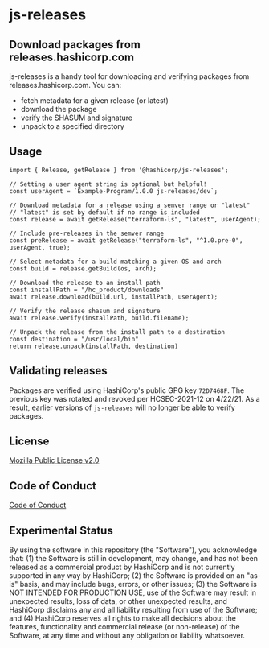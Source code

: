 # js-releases

## Download packages from releases.hashicorp.com

js-releases is a handy tool for downloading and verifying packages from releases.hashicorp.com. You can:
 - fetch metadata for a given release (or latest)
 - download the package
 - verify the SHASUM and signature
 - unpack to a specified directory

## Usage

```
import { Release, getRelease } from '@hashicorp/js-releases';

// Setting a user agent string is optional but helpful!
const userAgent = `Example-Program/1.0.0 js-releases/dev`;

// Download metadata for a release using a semver range or "latest"
// "latest" is set by default if no range is included
const release = await getRelease("terraform-ls", "latest", userAgent);

// Include pre-releases in the semver range
const preRelease = await getRelease("terraform-ls", "^1.0.pre-0", userAgent, true);

// Select metadata for a build matching a given OS and arch
const build = release.getBuild(os, arch);

// Download the release to an install path
const installPath = "/hc_product/downloads"
await release.download(build.url, installPath, userAgent);

// Verify the release shasum and signature
await release.verify(installPath, build.filename);

// Unpack the release from the install path to a destination
const destination = "/usr/local/bin"
return release.unpack(installPath, destination)
```

## Validating releases

Packages are verified using HashiCorp's public GPG key `72D7468F`. The previous key was rotated and revoked per HCSEC-2021-12 on 4/22/21. As a result, earlier versions of `js-releases` will no longer be able to verify packages.

## License

[Mozilla Public License v2.0](https://github.com/hashicorp/setup-terraform/blob/master/LICENSE)

## Code of Conduct

[Code of Conduct](https://github.com/hashicorp/setup-terraform/blob/master/CODE_OF_CONDUCT.md)

## Experimental Status

By using the software in this repository (the "Software"), you acknowledge that: (1) the Software is still in development, may change, and has not been released as a commercial product by HashiCorp and is not currently supported in any way by HashiCorp; (2) the Software is provided on an "as-is" basis, and may include bugs, errors, or other issues;  (3) the Software is NOT INTENDED FOR PRODUCTION USE, use of the Software may result in unexpected results, loss of data, or other unexpected results, and HashiCorp disclaims any and all liability resulting from use of the Software; and (4) HashiCorp reserves all rights to make all decisions about the features, functionality and commercial release (or non-release) of the Software, at any time and without any obligation or liability whatsoever.
